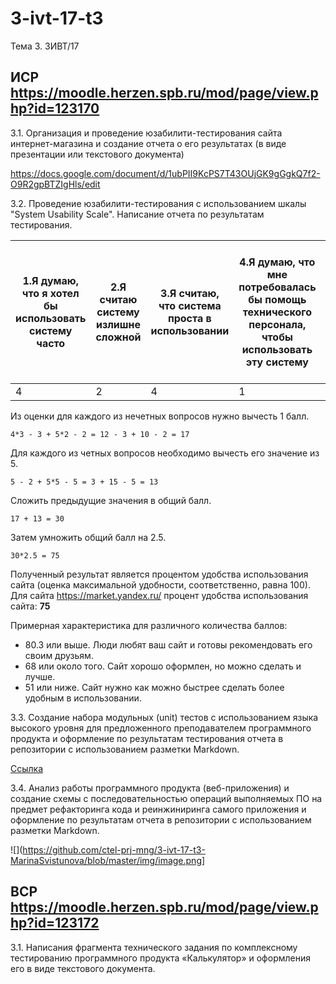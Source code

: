 # 3-ivt-17-t3
Тема 3. 3ИВТ/17

## ИСР https://moodle.herzen.spb.ru/mod/page/view.php?id=123170

3.1. Организация и проведение юзабилити-тестирования сайта интернет-магазина и создание отчета о его результатах (в виде презентации или текстового документа)

https://docs.google.com/document/d/1ubPII9KcPS7T43OUjGK9gGgkQ7f2-O9R2gpBTZIgHls/edit

3.2. Проведение юзабилити-тестирования с использованием шкалы "System Usability Scale". Написание отчета по результатам тестирования. 

1.Я думаю, что я хотел бы  использовать систему часто | 2.Я считаю систему излишне сложной | 3.Я считаю, что система проста в использовании | 4.Я думаю, что мне потребовалась бы помощь технического персонала, чтобы использовать эту систему | 5.Я считаю, что различные функции в этой системе хорошо интегрированы | 6.Я думаю, что в этой системе слишком много непоследовательного | 7.Я могу представить, что большинство людей достаточно быстро освоят эту систему | 8.Я считаю систему очень неудобной для использования | 9.Я чувствую себя уверенно, используя эту систему | 10.Мне требуется понять множество вещей прежде чем я смогу продолжить работать с этой системой
-| - | - | - | - | - | - | - | - | -
4 | 2 | 4 | 1 | 5 | 1 | 4 | 1 | 5 | 1

Из оценки для каждого из нечетных вопросов нужно вычесть 1 балл. 

    4*3 - 3 + 5*2 - 2 = 12 - 3 + 10 - 2 = 17 

Для каждого из четных вопросов необходимо вычесть его значение из 5. 

    5 - 2 + 5*5 - 5 = 3 + 15 - 5 = 13  
    
Сложить предыдущие значения в общий балл. 

    17 + 13 = 30
    
Затем умножить общий балл на 2.5. 
 
    30*2.5 = 75

Полученный результат является процентом удобства использования сайта (оценка максимальной удобности, соответственно, равна 100).
Для сайта https://market.yandex.ru/ процент удобства использования сайта: **75**

Примерная характеристика для различного количества баллов:

* 80.3 или выше. Люди любят ваш сайт и готовы рекомендовать его своим друзьям.
* 68 или около того. Сайт хорошо оформлен, но можно сделать и лучше.
* 51 или ниже. Сайт нужно как можно быстрее сделать более удобным в использовании.


3.3. Создание набора модульных (unit) тестов с использованием языка высокого уровня для предложенного преподавателем программного продукта и оформление по результатам тестирования отчета в репозитории с использованием разметки Markdown.

[Ссылка](https://github.com/MarinaSvistunova/programming4/blob/master/theme1/VSR/4-2.py)

3.4.  Анализ работы программного продукта (веб-приложения) и создание схемы с последовательностью операций выполняемых ПО на предмет рефакторинга кода и реинжиниринга самого приложения и оформление по результатам отчета в репозитории с использованием разметки Markdown.

![](https://github.com/ctel-prj-mng/3-ivt-17-t3-MarinaSvistunova/blob/master/img/image.png]

## ВСР https://moodle.herzen.spb.ru/mod/page/view.php?id=123172

3.1. Написания фрагмента технического задания по комплексному тестированию программного продукта «Калькулятор» и оформления его в виде текстового документа.
